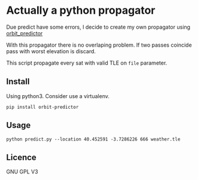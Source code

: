 # Actually a python propagator

Due predict have some errors, I decide to create my own propagator using [orbit_predictor](https://github.com/satellogic/orbit-predictor)

With this propagator there is no overlaping problem. If two passes coincide pass with worst elevation is discard.

This script propagate every sat with valid TLE on `file` parameter.

## Install

Using python3. Consider use a virtualenv.

```
pip install orbit-predictor
```

## Usage

```
python predict.py --location 40.452591 -3.7286226 666 weather.tle
```

## Licence

GNU GPL V3